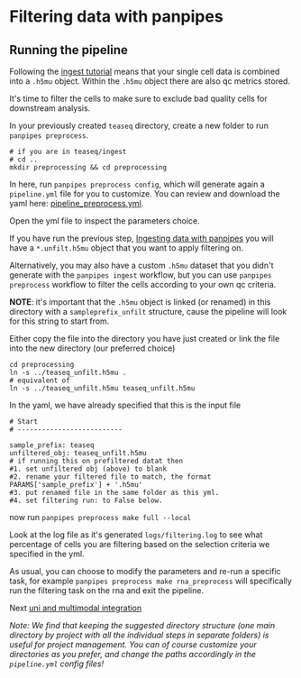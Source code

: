 # Filtering data with panpipes

## Running the pipeline
Following the [ingest tutorial](../ingesting_data/Ingesting_data_with_panpipes.md) means that your single cell data is combined into  a `.h5mu` object. Within the `.h5mu` object there are also qc metrics stored.

It's time to filter the cells to make sure to exclude bad quality cells for downstream analysis.

In your previously created `teaseq` directory, create a new folder to run `panpipes preprocess`.

```
# if you are in teaseq/ingest
# cd ..
mkdir preprocessing && cd preprocessing
```


In here, run `panpipes preprocess config`, which will generate again a `pipeline.yml` file for you to customize. You can review and download the yaml here: [pipeline_preprocess.yml](pipeline_yml).



Open the yml file to inspect the parameters choice. 


If you have run the previous step, [Ingesting data with panpipes](../ingesting_data/Ingesting_data_with_panpipes.md) you will have a `*.unfilt.h5mu` object that you want to apply filtering on. 

Alternatively, you may also have a custom `.h5mu` dataset that you didn't generate with the `panpipes ingest` workflow, but you can use `panpipes preprocess` workflow to filter the cells according to your own qc criteria. 

**NOTE**: it's important that the `.h5mu` object is linked (or renamed) in this directory with a `sampleprefix_unfilt` structure, cause the pipeline will look for this string to start from.


Either copy the file into the directory you have just created or link the file into the new directory (our preferred choice)

```
cd preprocessing
ln -s ../teaseq_unfilt.h5mu .
# equivalent of
ln -s ../teaseq_unfilt.h5mu teaseq_unfilt.h5mu 
```


In the yaml, we have already specified that this is the input file

```
# Start
# --------------------------

sample_prefix: teaseq
unfiltered_obj: teaseq_unfilt.h5mu
# if running this on prefiltered datat then
#1. set unfiltered obj (above) to blank
#2. rename your filtered file to match, the format PARAMS['sample_prefix'] + '.h5mu'
#3. put renamed file in the same folder as this yml.
#4. set filtering run: to False below.
```

now run `panpipes preprocess make full --local`

Look at the log file as it's generated `logs/filtering.log` to see what percentage of cells you are filtering based on the selection criteria we specified in the yml.

As usual, you can choose to modify the parameters and re-run a specific task, for example `panpipes preprocess make rna_preprocess` will specifically run the filtering task on the rna and exit the pipeline.



Next [uni and multimodal integration](../uni_multi_integration/Integrating_data_with_panpipes.md)




*Note: We find that keeping the suggested directory structure (one main directory by project with all the individual steps in separate folders) is useful for project management. You can of course customize your directories as you prefer, and change the paths accordingly in the `pipeline.yml` config files!*


